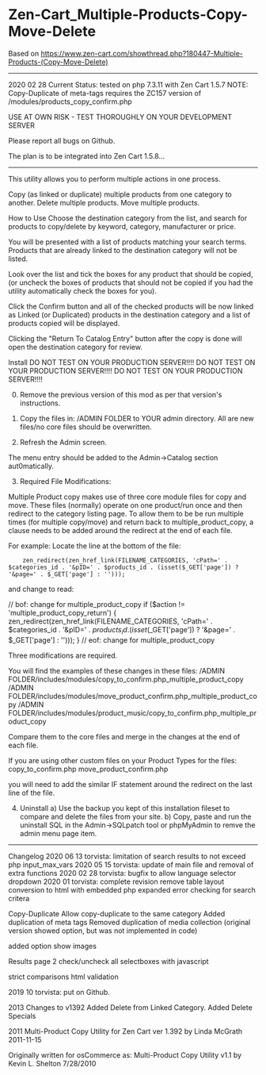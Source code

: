 # Zen-Cart_Multiple-Products-Copy-Move-Delete

Based on
https://www.zen-cart.com/showthread.php?180447-Multiple-Products-(Copy-Move-Delete)

-----------------------------

2020 02 28 Current Status: tested on php 7.3.11 with Zen Cart 1.5.7
NOTE: Copy-Duplicate of meta-tags requires the ZC157 version of /modules/products_copy_confirm.php

USE AT OWN RISK - TEST THOROUGHLY ON YOUR DEVELOPMENT SERVER

Please report all bugs on Github.

The plan is to be integrated into Zen Cart 1.5.8...

-----------------------------
This utility allows you to perform multiple actions in one process.

Copy (as linked or duplicate) multiple products from one category to another. 
Delete multiple products. 
Move multiple products.

How to Use
Choose the destination category from the list, and search for products to copy/delete by keyword, category, manufacturer or price. 

You will be presented with a list of products matching your search terms.
Products that are already linked to the destination category will not be listed. 

Look over the list and tick the boxes for any product that should be copied, (or uncheck the boxes of products that should not be copied if you had the utility automatically check the boxes for you). 

Click the Confirm button and all of the checked products will be now linked as Linked (or Duplicated) products in the destination category and a list of products copied will be displayed. 

Clicking the "Return To Catalog Entry" button after the copy is done will open the destination category for review.

Install
DO NOT TEST ON YOUR PRODUCTION SERVER!!!!
DO NOT TEST ON YOUR PRODUCTION SERVER!!!!
DO NOT TEST ON YOUR PRODUCTION SERVER!!!!

0) Remove the previous version of this mod as per that version's instructions.

1) Copy the files in:
/ADMIN FOLDER
to YOUR admin directory.
All are new files/no core files should be overwritten.

2) Refresh the Admin screen.

The menu entry should be added to the Admin->Catalog section aut0matically.

3) Required File Modifications:

Multiple Product copy makes use of three core module files for copy and move. These files (normally) operate on one product/run once and then redirect to the category listing page.
To allow them to be be run multiple times (for multiple copy/move) and return back to multiple_product_copy, a clause needs to be added around the redirect at the end of each file.

For example:
Locate the line at the bottom of the file:

        zen_redirect(zen_href_link(FILENAME_CATEGORIES, 'cPath=' . $categories_id . '&pID=' . $products_id . (isset($_GET['page']) ? '&page=' . $_GET['page'] : '')));

and change to read:

// bof: change for multiple_product_copy
        if ($action != 'multiple_product_copy_return') {
          zen_redirect(zen_href_link(FILENAME_CATEGORIES, 'cPath=' . $categories_id . '&pID=' . $products_id . (isset($_GET['page']) ? '&page=' . $_GET['page'] : '')));
        }
// eof: change for multiple_product_copy

Three modifications are required.

You will find the examples of these changes in these files:
/ADMIN FOLDER/includes/modules/copy_to_confirm.php_multiple_product_copy
/ADMIN FOLDER/includes/modules/move_product_confirm.php_multiple_product_copy
/ADMIN FOLDER/includes/modules/product_music/copy_to_confirm.php_multiple_product_copy

Compare them to the core files and merge in the changes at the end of each file.

If you are using other custom files on your Product Types for the files:
copy_to_confirm.php
move_product_confirm.php

you will need to add the similar IF statement around the redirect on the last line of the file. 

4) Uninstall
a) Use the backup you kept of this installation fileset to compare and delete the files from your site.
b) Copy, paste and run the uninstall SQL in the Admin->SQLpatch tool or phpMyAdmin to remve the admin menu page item.


---------------------
Changelog
2020 06 13 torvista: limitation of search results to not exceed php input_max_vars
2020 05 15 torvista: update of main file and removal of extra functions
2020 02 28 torvista: bugfix to allow language selector dropdown
2020 01 torvista: complete revision
remove table layout
conversion to html with embedded php
expanded error checking for search critera

Copy-Duplicate
Allow copy-duplicate to the same category
Added duplication of meta tags
Removed duplication of media collection (original version showed option, but was not implemented in code)

added option show images

Results page 2
check/uncheck all selectboxes with javascript

strict comparisons
html validation

2019 10 torvista: put on Github.

2013 Changes to v1392
Added Delete from Linked Category. Added Delete Specials

2011 Multi-Product Copy Utility for Zen Cart ver 1.392 by Linda McGrath 2011-11-15

Originally written for osCommerce as:
Multi-Product Copy Utility v1.1 by Kevin L. Shelton 7/28/2010




